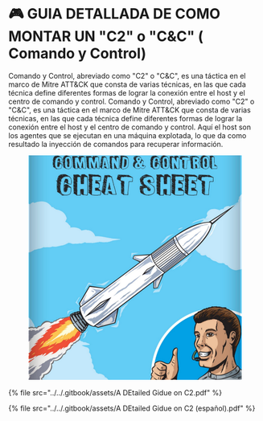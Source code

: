 # 🎮 GUIA DETALLADA DE COMO MONTAR UN  "C2" o "C\&C"                      ( Comando y Control)

Comando y Control, abreviado como "C2" o "C\&C", es una táctica en el marco de Mitre ATT\&CK que consta de varias técnicas, en las que cada técnica define diferentes formas de lograr la conexión entre el host y el centro de comando y control. Comando y Control, abreviado como "C2" o "C\&C", es una táctica en el marco de Mitre ATT\&CK que consta de varias técnicas, en las que cada técnica define diferentes formas de lograr la conexión entre el host y el centro de comando y control. Aquí el host son los agentes que se ejecutan en una máquina explotada, lo que da como resultado la inyección de comandos para recuperar información.



<figure><img src="../../.gitbook/assets/A-DEtailed-Gidue-on-C2-1-pdf.png" alt=""><figcaption></figcaption></figure>



{% file src="../../.gitbook/assets/A DEtailed Gidue on C2.pdf" %}



{% file src="../../.gitbook/assets/A DEtailed Gidue on C2 (español).pdf" %}
